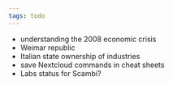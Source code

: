 ```yaml
---
tags: todo
---
```

- understanding the 2008 economic crisis
- Weimar republic
- Italian state ownership of industries
- save Nextcloud commands in cheat sheets
- Labs status for Scambi?
